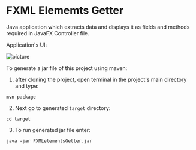 FXML Elememts Getter
=======================
Java application which extracts data and displays it as fields and methods required in JavaFX Controller file.

Application's UI:

![picture](https://sc-cdn.scaleengine.net/i/6528b59439564277ccfa292dec1df0d41.png)

To generate a jar file of this project using maven:
  1. after cloning the project, open terminal in the project's main directory and type:

  `mvn package`
  
  2. Next go to generated `target` directory:
  
  `cd target`
  
  3. To run generated jar file enter:
  
  `java -jar FXMLelementsGetter.jar`
